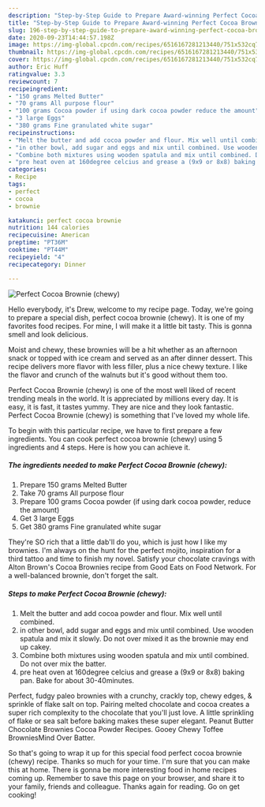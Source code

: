```yaml
---
description: "Step-by-Step Guide to Prepare Award-winning Perfect Cocoa Brownie (chewy)"
title: "Step-by-Step Guide to Prepare Award-winning Perfect Cocoa Brownie (chewy)"
slug: 196-step-by-step-guide-to-prepare-award-winning-perfect-cocoa-brownie-chewy
date: 2020-09-23T14:44:57.198Z
image: https://img-global.cpcdn.com/recipes/6516167281213440/751x532cq70/perfect-cocoa-brownie-chewy-recipe-main-photo.jpg
thumbnail: https://img-global.cpcdn.com/recipes/6516167281213440/751x532cq70/perfect-cocoa-brownie-chewy-recipe-main-photo.jpg
cover: https://img-global.cpcdn.com/recipes/6516167281213440/751x532cq70/perfect-cocoa-brownie-chewy-recipe-main-photo.jpg
author: Eric Huff
ratingvalue: 3.3
reviewcount: 7
recipeingredient:
- "150 grams Melted Butter"
- "70 grams All purpose flour"
- "100 grams Cocoa powder if using dark cocoa powder reduce the amount"
- "3 large Eggs"
- "380 grams Fine granulated white sugar"
recipeinstructions:
- "Melt the butter and add cocoa powder and flour. Mix well until combined."
- "in other bowl, add sugar and eggs and mix until combined. Use wooden spatula and mix it slowly. Do not over mixed it as the brownie may end up cakey."
- "Combine both mixtures using wooden spatula and mix until combined. Do not over mix the batter."
- "pre heat oven at 160degree celcius and grease a (9x9 or 8x8) baking pan. Bake for about 30-40minutes."
categories:
- Recipe
tags:
- perfect
- cocoa
- brownie

katakunci: perfect cocoa brownie 
nutrition: 144 calories
recipecuisine: American
preptime: "PT36M"
cooktime: "PT44M"
recipeyield: "4"
recipecategory: Dinner

---
```



![Perfect Cocoa Brownie (chewy)](https://img-global.cpcdn.com/recipes/6516167281213440/751x532cq70/perfect-cocoa-brownie-chewy-recipe-main-photo.jpg)

Hello everybody, it's Drew, welcome to my recipe page. Today, we're going to prepare a special dish, perfect cocoa brownie (chewy). It is one of my favorites food recipes. For mine, I will make it a little bit tasty. This is gonna smell and look delicious.

Moist and chewy, these brownies will be a hit whether as an afternoon snack or topped with ice cream and served as an after dinner dessert. This recipe delivers more flavor with less filler, plus a nice chewy texture. I like the flavor and crunch of the walnuts but it&#39;s good without them too.

Perfect Cocoa Brownie (chewy) is one of the most well liked of recent trending meals in the world. It is appreciated by millions every day. It is easy, it is fast, it tastes yummy. They are nice and they look fantastic. Perfect Cocoa Brownie (chewy) is something that I've loved my whole life.


To begin with this particular recipe, we have to first prepare a few ingredients. You can cook perfect cocoa brownie (chewy) using 5 ingredients and 4 steps. Here is how you can achieve it.

<!--inarticleads1-->

##### The ingredients needed to make Perfect Cocoa Brownie (chewy):

1. Prepare 150 grams Melted Butter
1. Take 70 grams All purpose flour
1. Prepare 100 grams Cocoa powder (if using dark cocoa powder, reduce the amount)
1. Get 3 large Eggs
1. Get 380 grams Fine granulated white sugar


They&#39;re SO rich that a little dab&#39;ll do you, which is just how I like my brownies. I&#39;m always on the hunt for the perfect mojito, inspiration for a third tattoo and time to finish my novel. Satisfy your chocolate cravings with Alton Brown&#39;s Cocoa Brownies recipe from Good Eats on Food Network. For a well-balanced brownie, don&#39;t forget the salt. 

<!--inarticleads2-->

##### Steps to make Perfect Cocoa Brownie (chewy):

1. Melt the butter and add cocoa powder and flour. Mix well until combined.
1. in other bowl, add sugar and eggs and mix until combined. Use wooden spatula and mix it slowly. Do not over mixed it as the brownie may end up cakey.
1. Combine both mixtures using wooden spatula and mix until combined. Do not over mix the batter.
1. pre heat oven at 160degree celcius and grease a (9x9 or 8x8) baking pan. Bake for about 30-40minutes.


Perfect, fudgy paleo brownies with a crunchy, crackly top, chewy edges, &amp; sprinkle of flake salt on top. Pairing melted chocolate and cocoa creates a super rich complexity to the chocolate that you&#39;ll just love. A little sprinkling of flake or sea salt before baking makes these super elegant. Peanut Butter Chocolate Brownies Cocoa Powder Recipes. Gooey Chewy Toffee BrowniesMind Over Batter. 

So that's going to wrap it up for this special food perfect cocoa brownie (chewy) recipe. Thanks so much for your time. I'm sure that you can make this at home. There is gonna be more interesting food in home recipes coming up. Remember to save this page on your browser, and share it to your family, friends and colleague. Thanks again for reading. Go on get cooking!
